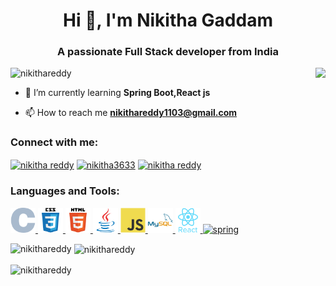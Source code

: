 <h1 align="center">Hi 👋, I'm Nikitha Gaddam
<h3 align="center">A passionate Full Stack developer from India</h3>
<img align="right" src="https://img.freepik.com/free-vector/female-programmer-working-computer-night_107791-19637.jpg">
<p align="left"> <img src="https://komarev.com/ghpvc/?username=nikithareddy&label=Profile%20views&color=0e75b6&style=flat" alt="nikithareddy" /> </p>

- 🌱 I’m currently learning **Spring Boot,React js**

- 📫 How to reach me **nikithareddy1103@gmail.com**

<h3 align="left">Connect with me:</h3>
<p align="left">
<a href="https://linkedin.com/in/nikitha reddy" target="blank"><img align="center" src="https://raw.githubusercontent.com/rahuldkjain/github-profile-readme-generator/master/src/images/icons/Social/linked-in-alt.svg" alt="nikitha reddy" height="30" width="40" /></a>
<a href="https://instagram.com/nikitha3633" target="blank"><img align="center" src="https://raw.githubusercontent.com/rahuldkjain/github-profile-readme-generator/master/src/images/icons/Social/instagram.svg" alt="nikitha3633" height="30" width="40" /></a>
<a href="https://leetcode.com/u/nikithareddy1103/" target="blank"><img align="center" src="https://raw.githubusercontent.com/rahuldkjain/github-profile-readme-generator/master/src/images/icons/Social/leet-code.svg" alt="nikitha reddy" height="30" width="40" /></a>
</p>

<h3 align="left">Languages and Tools:</h3>
<p align="left"> <a href="https://www.cprogramming.com/" target="_blank" rel="noreferrer"> <img src="https://raw.githubusercontent.com/devicons/devicon/master/icons/c/c-original.svg" alt="c" width="40" height="40"/> </a> <a href="https://www.w3schools.com/css/" target="_blank" rel="noreferrer"> <img src="https://raw.githubusercontent.com/devicons/devicon/master/icons/css3/css3-original-wordmark.svg" alt="css3" width="40" height="40"/> </a> <a href="https://www.w3.org/html/" target="_blank" rel="noreferrer"> <img src="https://raw.githubusercontent.com/devicons/devicon/master/icons/html5/html5-original-wordmark.svg" alt="html5" width="40" height="40"/> </a> <a href="https://www.java.com" target="_blank" rel="noreferrer"> <img src="https://raw.githubusercontent.com/devicons/devicon/master/icons/java/java-original.svg" alt="java" width="40" height="40"/> </a> <a href="https://developer.mozilla.org/en-US/docs/Web/JavaScript" target="_blank" rel="noreferrer"> <img src="https://raw.githubusercontent.com/devicons/devicon/master/icons/javascript/javascript-original.svg" alt="javascript" width="40" height="40"/> </a> <a href="https://www.mysql.com/" target="_blank" rel="noreferrer"> <img src="https://raw.githubusercontent.com/devicons/devicon/master/icons/mysql/mysql-original-wordmark.svg" alt="mysql" width="40" height="40"/> </a> <a href="https://reactjs.org/" target="_blank" rel="noreferrer"> <img src="https://raw.githubusercontent.com/devicons/devicon/master/icons/react/react-original-wordmark.svg" alt="react" width="40" height="40"/> </a> <a href="https://spring.io/" target="_blank" rel="noreferrer"> <img src="https://www.vectorlogo.zone/logos/springio/springio-icon.svg" alt="spring" width="40" height="40"/> </a> </p>

<p><img align="left" src="https://github-readme-stats.vercel.app/api/top-langs?username=nikithareddy&show_icons=true&locale=en&layout=compact" alt="nikithareddy" /></p>

<p>&nbsp;<img align="center" src="https://github-readme-stats.vercel.app/api?username=nikithareddy&show_icons=true&locale=en" alt="nikithareddy" /></p>

<p><img align="center" src="https://github-readme-streak-stats.herokuapp.com/?user=nikithareddy&" alt="nikithareddy" /></p>

